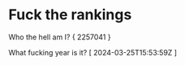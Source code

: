 # Fuck the rankings

Who the hell am I?
{ 2257041 }

What fucking year is it?
[ 2024-03-25T15:53:59Z ]
